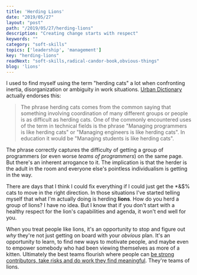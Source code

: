 ```yaml
---
title: 'Herding Lions'
date: "2019/05/27"
layout: "post"
path: "/2019/05/27/herding-lions"
description: "Creating change starts with respect"
keywords: ""
category: "soft-skills"
topics: ['leadership', 'management']
key: "herding-lions"
readNext: "soft-skills,radical-candor-book,obvious-things"
blog: 'lions'
---
```


I used to find myself using the term "herding cats" a lot when confronting inertia, disorganization or ambiguity in work situations.  [Urban Dictionary](https://www.urbandictionary.com/define.php?term=herding%20cats) actually endorses this:

> The phrase herding cats comes from the common saying that something involving coordination of many different groups or people is as difficult as herding cats. One of the commonly encountered uses of the term in technical fields is the phrase "Managing programmers is like herding cats" or "Managing engineers is like herding cats". In education it would be "Managing students is like herding cats".

The phrase correctly captures the difficulty of getting a group of programmers (or even worse *teams of programmers*) on the same page.  But there's an inherent arrogance to it.  The implication is that the herder is the adult in the room and everyone else's pointless individualism is getting in the way.

There are days that I think I could fix everything if I could just get the *&$% cats to move in the right direction.  In those situations  I've started telling myself that what I'm actually doing is herding **lions**.  How do you herd a group of lions?  I have no idea.  But I know that if you don't start with a healthy respect for the lion's capabilities and agenda, it won't end well for you.

When you treat people like lions, it's an opportunity to stop and figure out *why* they're not just getting on board with your *obvious* plan.  It's an opportunity to learn, to find new ways to motivate people, and maybe even to empower somebody who had been viewing themselves as more of a kitten.  Ultimately the best teams flourish where people can [be strong contributors, take risks and do work they find meaningful](https://rework.withgoogle.com/blog/five-keys-to-a-successful-google-team/).  They're teams of lions.

